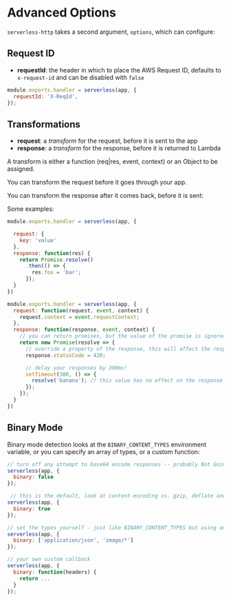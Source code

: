 # Advanced Options

`serverless-http` takes a second argument, `options`, which can configure:

## Request ID

- **requestId**: the header in which to place the AWS Request ID, defaults to `x-request-id` and can be disabled with `false`

```javascript
module.exports.handler = serverless(app, {
  requestId: 'X-ReqId',
});
```

## Transformations

- **request**: a *transform* for the request, before it is sent to the app
- **response**: a *transform* for the response, before it is returned to Lambda

A transform is either a function (req|res, event, context) or an Object to be assigned.

You can transform the request before it goes through your app.

You can transform the response after it comes back, before it is sent:

Some examples:

```javascript
module.exports.handler = serverless(app, {

  request: {
    key: 'value'
  },
  response: function(res) {
    return Promise.resolve()
      .then(() => {
        res.foo = 'bar';
      });
  }
})

module.exports.handler = serverless(app, {
  request: function(request, event, context) {
    request.context = event.requestContext;
  },
  response: function(response, event, context) {
    // you can return promises, but the value of the promise is ignored
    return new Promise(resolve => {
      // override a property of the response, this will affect the response
      response.statusCode = 420;

      // delay your responses by 300ms!
      setTimeout(300, () => {
        resolve('banana'); // this value has no effect on the response
      });
    });
  }
})
```

## Binary Mode

Binary mode detection looks at the `BINARY_CONTENT_TYPES` environment variable, or you can specify an array of types, or a custom function:

```js
// turn off any attempt to base64 encode responses -- probably Not Going To Work At All
serverless(app, {
  binary: false
});

 // this is the default, look at content-encoding vs. gzip, deflate and content-type against process.env.BINARY_CONTENT_TYPES
serverless(app, {
  binary: true
});

// set the types yourself - just like BINARY_CONTENT_TYPES but using an array you pass in, rather than an environment varaible
serverless(app, {
  binary: ['application/json', 'image/*']
});

// your own custom callback
serverless(app, {
  binary: function(headers) {
    return ...
  }
});
```
